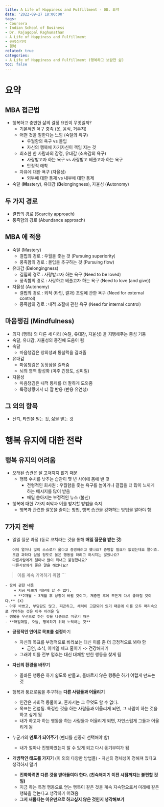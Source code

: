 ```yaml
---
title: A Life of Happiness and Fulfillment - 08. 요약
date: '2022-09-27 18:00:00'
tags:
- Coursera
- Indian School of Business
- Dr. Rajagopal Raghunathan
- A Life of Happiness and Fulfillment
- 긍정심리학
- 행복
related: true
categories:
- A Life of Happiness and Fulfillment (행복하고 보람찬 삶)
toc: false
---
```


# 요약

## MBA 접근법

+ 행복하고 충만한 삶의 결정 요인이 무엇일까?
	* 기본적인 욕구 충족 (옷, 음식, 거주지)
	* 어떤 것을 잘한다는 느낌 (숙달의 욕구)
		- 우월함의 욕구 vs 몰입
		- 자신의 행복에 자기자신이 책임 지는 것
	* 최소한 한 사람과의 감정, 유대감 (소속감의 욕구)
		- 사랑받고자 하는 욕구 vs 사랑받고 베풀고자 하는 욕구
		- 안정적 애착
	* 자유에 대한 욕구 (자율성)
		- 외부에 대한 통제 vs 내부에 대한 통제
+ 숙달 (**M**astery), 유대감 (**B**elongingness), 자율성 (**A**utonomy)

## 두 가지 경로

+ 결핍의 경로 (Scarcity approach)
+ 풍족함의 경로 (Abundance approach)

## MBA 에 적용

+ 숙달 (Mastery)
	* 결핍의 경로 : 우월을 좇는 것 (Pursuing superiority)
	* 풍족함의 경로 : 몰입을 추구하는 것 (Pursuing flow)
+ 유대감 (Belongingness)
	* 결핍의 경로 : 사랑받고자 하는 욕구 (Need to be loved)
	* 풍족함의 경로 : 사랑하고 베풀고자 하는 욕구 (Need to love (and give))
+ 자율성 (Autonomy)
	* 결핍의 경로 : 외적 (타인, 결과) 조절에 관한 욕구 (Need for external control)
	* 풍족함의 경로 :  내적 조절에 관한 욕구 (Need for internal control)

## 마음챙김 (Mindfulness)

+ 의자 (행복) 의 다른 세 다리 (숙달, 유대감, 자율성) 을 지탱해주는 중심 기둥
+ 숙달, 유대감, 자율성의 증진에 도움이 됨
+ 숙달
	* 마음챙김은 창의성과 통찰력을 길러줌
+ 유대감
	* 마음챙김은 동정심을 길러줌
	* 뇌의 영역 활성화 (미주 긴장도, 섬피질)
+ 자율성
	* 마음챙김은 내적 통제를 더 잘하게 도와줌
	* 특정상황에서 더 잘 반응 (반응 유연성)

## 그 외의 항목

- 신뢰, 타인을 믿는 것, 삶을 믿는 것



# 행복 유지에 대한 전략

## 행복 유지의 어려움

* 오래된 습관은 잘 고쳐지지 않기 때문
	- 행복 수치를 낮추는 습관이 몇 년 사이에 몸에 밴 것
		+ 전형적인 회사원 : 우월함을 좇는 욕구를 높이거나 결핍을 더 많이 느끼게 하는 메시지를 많이 받음
		+ 매일 쏟아지는 부정적인 뉴스 (불신)
* 행복에 대한 7가지 죄악과 이를 방지할 방법을 숙지
	- 행복과 관련한 잘못을 줄이는 방법, 행복 습관을 강화하는 방법을 알아야 함

## 7가지 전략

* 일일 질문 과정 (동료 코치라는 것을 통해 **매일 질문을 받는 것**)
	
	```
 	어제 얼마나 많이 스스로가 옳다고 증명하려고 했나요? 증명할 필요가 없었는데요 말이죠.
 	조금 과하다 싶을 정도로 옳은 행동을 하려고 하시지는 않았나요?
 	다른사람에게 얼마나 많이 화내고 불평했나요?
 	다른사람에게 좋은 말을 해줬나요?
 > 	이를 계속 기억하기 위함
	```

	- 꿈에 관한 내용
		+ 지금 바쁘기 때문에 할 수 없다. 
		+ **2개월 ~ 3개월 후 상황이 바뀔 것이고, 재충전 후에 모든게 다시 좋아질 것이다.** (X)
	- 아주 바쁘고, 부담감도 많고, 피곤하고, 체력이 고갈되어 있기 때문에 이를 모두 머리속으로 기억하는 것은 아주 어려운 일
	- 행복을 우선으로 하는 것을 나중으로 미루기 때문
	- **매일매일, 오늘, 행복하기 위해 노력하는 것**

* **긍정적인 언어로 목표를 설정**하기
	- 자신의 목표를 부정적으로 바라보는 대신 이를 좀 더 긍정적으로 봐야 함
		+ 금연, 소식, 이메일 체크 줄이기 -> 건강해지기
	- 그래야 이를 전부 멈추는 대신 대체할 만한 행동을 찾게 됨

* **자신의 환경을 바꾸기**
	- 올바른 행동은 하기 쉽도록 만들고, 올바르지 않은 행동은 하기 어렵게 만드는 것
	
* 행복과 풍요로움을 추구하는 **다른 사람들과 어울리기**

	- 인간은 사회적 동물이고, 혼자서는 그 무엇도 할 수 없다.
	- 목표는 전염됨. 특정한 것을 하는 사람들과 어울리게 되면, 그 사람이 하는 것을 하고 싶게 됨
	- 내가 하고자 하는 행동을 하는 사람들과 어울리게 되면, 자연스럽게 그들과 어울리게 됨

* 누군가의 **멘토가 되어주기** (멘티를 신중히 선택해야 함)

	- 내가 얼마나 진행하였는지 알 수 있게 되고 다시 동기부여가 됨

* **개방적인 태도를 가지기** (이 외의 다양한 방법들) - 자신의 정체성이 정해져 있다고 생각하지 말기
	- **진화하려면 다른 것을 받아들여야 한다. (친숙해지기 이전 시점까지는 불편할 것임)**
	- 지금 하는 특정 행동으로 얻는 행복이 같은 것을 계속 지속함으로서 미래에 같은 행복을 얻는다고 생각하기 어려움
	- **그저 새롭다는 이유만으로 하고싶지 않은 것인지 생각해보기**
